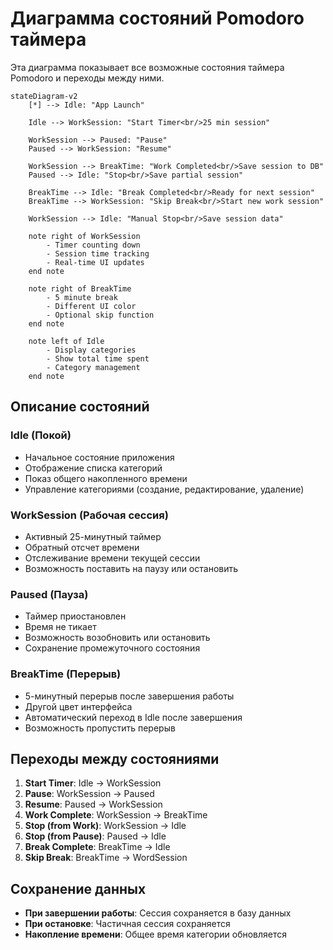 # Диаграмма состояний Pomodoro таймера

Эта диаграмма показывает все возможные состояния таймера Pomodoro и переходы между ними.

```mermaid
stateDiagram-v2
    [*] --> Idle: "App Launch"
    
    Idle --> WorkSession: "Start Timer<br/>25 min session"
    
    WorkSession --> Paused: "Pause"
    Paused --> WorkSession: "Resume"
    
    WorkSession --> BreakTime: "Work Completed<br/>Save session to DB"
    Paused --> Idle: "Stop<br/>Save partial session"
    
    BreakTime --> Idle: "Break Completed<br/>Ready for next session"
    BreakTime --> WorkSession: "Skip Break<br/>Start new work session"
    
    WorkSession --> Idle: "Manual Stop<br/>Save session data"
    
    note right of WorkSession
        - Timer counting down
        - Session time tracking
        - Real-time UI updates
    end note
    
    note right of BreakTime
        - 5 minute break
        - Different UI color
        - Optional skip function
    end note
    
    note left of Idle
        - Display categories
        - Show total time spent
        - Category management
    end note
```

## Описание состояний

### Idle (Покой)
- Начальное состояние приложения
- Отображение списка категорий
- Показ общего накопленного времени
- Управление категориями (создание, редактирование, удаление)

### WorkSession (Рабочая сессия)
- Активный 25-минутный таймер
- Обратный отсчет времени
- Отслеживание времени текущей сессии
- Возможность поставить на паузу или остановить

### Paused (Пауза)
- Таймер приостановлен
- Время не тикает
- Возможность возобновить или остановить
- Сохранение промежуточного состояния

### BreakTime (Перерыв)
- 5-минутный перерыв после завершения работы
- Другой цвет интерфейса
- Автоматический переход в Idle после завершения
- Возможность пропустить перерыв

## Переходы между состояниями

1. **Start Timer**: Idle → WorkSession
2. **Pause**: WorkSession → Paused  
3. **Resume**: Paused → WorkSession
4. **Work Complete**: WorkSession → BreakTime
5. **Stop (from Work)**: WorkSession → Idle
6. **Stop (from Pause)**: Paused → Idle
7. **Break Complete**: BreakTime → Idle
8. **Skip Break**: BreakTime → WordSession

## Сохранение данных

- **При завершении работы**: Сессия сохраняется в базу данных
- **При остановке**: Частичная сессия сохраняется
- **Накопление времени**: Общее время категории обновляется 